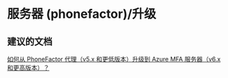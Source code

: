 <properties
    pageTitle="服务器 (phonefactor)/升级"
    description="服务器 (phonefactor)/升级"
    service="microsoft.multifactorauthentication"
    resource=""
    authors="aashu"
    displayOrder=""
    selfHelpType="generic"
    supportTopicIds="32336338"
    resourceTags=""
    productPesIds="14947"
    cloudEnvironments="public"
/>


# 服务器 (phonefactor)/升级


## **建议的文档**
[如何从 PhoneFactor 代理（v5.x 和更低版本）升级到 Azure MFA 服务器（v6.x 和更高版本）？](https://azure.microsoft.com/documentation/articles/multi-factor-authentication-get-started-server-upgrade/)



<!--HONumber=Jul16_HO4-->


